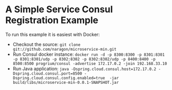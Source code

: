 #  A Simple Service Consul Registration Example

To run this example it is easiest with Docker:

* Checkout the source: `git clone git://github.com/naragon/microservice-min.git` 
* Run Consul docker instance: `docker run -d -p 8300:8300 -p 8301:8301 -p 8301:8301/udp -p 8302:8302 -p 8302:8302/udp -p 8400:8400 -p 8500:8500 progrium/consul -advertise 172.17.0.2 -join 192.168.33.10`
* Run Java application: `java -Dspring.cloud.consul.host=172.17.0.2 -Dspring.cloud.consul.port=8500 -Dspring.cloud.consul.config.enabled=true  -jar build/libs/microservice-min-0.0.1-SNAPSHOT.jar`

